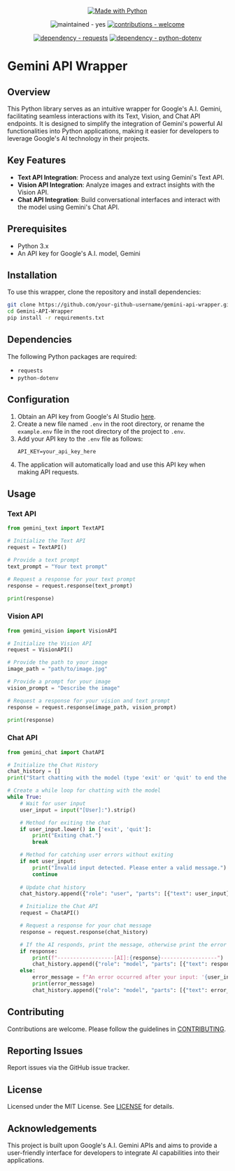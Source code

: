 <p align="center">
    <a href="https://python.org" title="Go to Python homepage"><img src="https://img.shields.io/badge/Python-&gt;=3.x-blue?logo=python&amp;logoColor=white" alt="Made with Python"></a>
</p>

<p align="center">
    <img src="https://img.shields.io/badge/maintained-yes-2ea44f" alt="maintained - yes">
    <a href="/CONTRIBUTING.md" title="Go to contributions doc"><img src="https://img.shields.io/badge/contributions-welcome-2ea44f" alt="contributions - welcome"></a>
</p>

<p align="center">
    <a href="https://pypi.org/project/requests"><img src="https://img.shields.io/badge/dependency-requests-critical" alt="dependency - requests"></a>
    <a href="https://pypi.org/project/python-dotenv"><img src="https://img.shields.io/badge/dependency-python--dotenv-critical" alt="dependency - python-dotenv"></a>
</p>

# Gemini API Wrapper

## Overview
This Python library serves as an intuitive wrapper for Google's A.I. Gemini, facilitating seamless interactions with its Text, Vision, and Chat API endpoints. It is designed to simplify the integration of Gemini's powerful AI functionalities into Python applications, making it easier for developers to leverage Google's AI technology in their projects.

## Key Features
- **Text API Integration**: Process and analyze text using Gemini's Text API.
- **Vision API Integration**: Analyze images and extract insights with the Vision API.
- **Chat API Integration**: Build conversational interfaces and interact with the model using Gemini's Chat API.

## Prerequisites
- Python 3.x
- An API key for Google's A.I. model, Gemini

## Installation
To use this wrapper, clone the repository and install dependencies:
```bash
git clone https://github.com/your-github-username/gemini-api-wrapper.git
cd Gemini-API-Wrapper
pip install -r requirements.txt
```

## Dependencies
The following Python packages are required:
- `requests`
- `python-dotenv`

## Configuration
1. Obtain an API key from Google's AI Studio [here](https://makersuite.google.com/app/apikey).
2. Create a new file named `.env` in the root directory, or rename the `example.env` file in the root directory of the project to `.env`.
3. Add your API key to the `.env` file as follows:
   ```
   API_KEY=your_api_key_here
   ```
4. The application will automatically load and use this API key when making API requests.

## Usage

### Text API
```python
from gemini_text import TextAPI

# Initialize the Text API
request = TextAPI()

# Provide a text prompt
text_prompt = "Your text prompt"

# Request a response for your text prompt
response = request.response(text_prompt)

print(response)
```

### Vision API
```python
from gemini_vision import VisionAPI

# Initialize the Vision API
request = VisionAPI()

# Provide the path to your image
image_path = "path/to/image.jpg"

# Provide a prompt for your image
vision_prompt = "Describe the image"

# Request a response for your vision and text prompt
response = request.response(image_path, vision_prompt)

print(response)
```

### Chat API
```python
from gemini_chat import ChatAPI

# Initialize the Chat History
chat_history = []
print("Start chatting with the model (type 'exit' or 'quit' to end the chat)")

# Create a while loop for chatting with the model
while True:
    # Wait for user input
    user_input = input("[User]:").strip()

    # Method for exiting the chat
    if user_input.lower() in ['exit', 'quit']:
        print("Exiting chat.")
        break

    # Method for catching user errors without exiting
    if not user_input:
        print("Invalid input detected. Please enter a valid message.")
        continue
    
    # Update chat history
    chat_history.append({"role": "user", "parts": [{"text": user_input}]})

    # Initialize the Chat API
    request = ChatAPI()

    # Request a response for your chat message
    response = request.response(chat_history)

    # If the AI responds, print the message, otherwise print the error and save it to the chat history
    if response:
        print(f"------------------[AI]:{response}------------------")
        chat_history.append({"role": "model", "parts": [{"text": response}]})
    else:
        error_message = f"An error occurred after your input: '{user_input}'. Attempting to continue."
        print(error_message)
        chat_history.append({"role": "model", "parts": [{"text": error_message}]})

```

## Contributing
Contributions are welcome. Please follow the guidelines in [CONTRIBUTING](.github/CONTRIBUTING.md).

## Reporting Issues
Report issues via the GitHub issue tracker.

## License
Licensed under the MIT License. See [LICENSE](LICENSE) for details.

## Acknowledgements
This project is built upon Google's A.I. Gemini APIs and aims to provide a user-friendly interface for developers to integrate AI capabilities into their applications.
